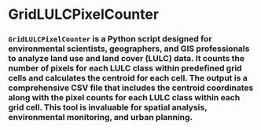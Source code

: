 # GridLULCPixelCounter
### `GridLULCPixelCounter` is a Python script designed for environmental scientists, geographers, and GIS professionals to analyze land use and land cover (LULC) data. It counts the number of pixels for each LULC class within predefined grid cells and calculates the centroid for each cell. The output is a comprehensive CSV file that includes the centroid coordinates along with the pixel counts for each LULC class within each grid cell. This tool is invaluable for spatial analysis, environmental monitoring, and urban planning.